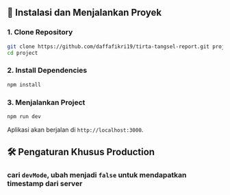 
## 🚀 Instalasi dan Menjalankan Proyek

### **1. Clone Repository**
```bash
git clone https://github.com/daffafikri19/tirta-tangsel-report.git project
cd project
```

### **2. Install Dependencies**
```bash
npm install
```

### **3. Menjalankan Project**
```bash
npm run dev
```
Aplikasi akan berjalan di `http://localhost:3000`.

## 🛠️ Pengaturan Khusus Production
### **cari `devMode`, ubah menjadi `false`** untuk mendapatkan timestamp dari server